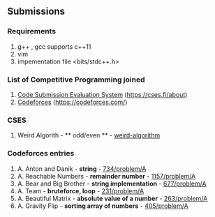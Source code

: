 ##  Submissions


### Requirements

1. g++ , gcc supports c++11
2. vim
3. impementation file <bits/stdc++.h>

### List of Competitive Programming joined

1. [Code Submission Evaluation System](https://github.com/blackchalk/games-cp#cses) (https://cses.fi/about)
2. [Codeforces](https://github.com/blackchalk/games-cp#codeforces-entries) (https://codeforces.com/)

### CSES

1. Weird Algorith - ** odd/even ** - [weird-algorithm](https://github.com/blackchalk/games-cp/blob/master/practice-problems/cses-problemset/weird-algorithm.cpp)

### Codeforces entries

1. A. Anton and Danik - **string** - [734/problem/A](practice-problems/codeforces/problem_734a.cpp)
2. A. Reachable Numbers - **remainder number** - [1157/problem/A](practice-problems/codeforces/problem_1157a.cpp)
3. A. Bear and Big Brother - **string implementation** - [677/problem/A](https://github.com/blackchalk/games-cp/blob/master/practice-problems/codeforces/problem_677a.cpp)
4. A. Team - **bruteforce, loop** - [231/problem/A](https://github.com/blackchalk/games-cp/blob/master/practice-problems/codeforces/problem_231a.cpp)
5. A. Beautiful Matrix -  **absolute value of a number** - [263/problem/A](https://github.com/blackchalk/games-cp/blob/master/practice-problems/codeforces/problem_263a.cpp)
6. A. Gravity Flip - **sorting array of numbers** -  [405/problem/A](https://github.com/blackchalk/games-cp/blob/master/practice-problems/codeforces/problem_405a.cpp)

